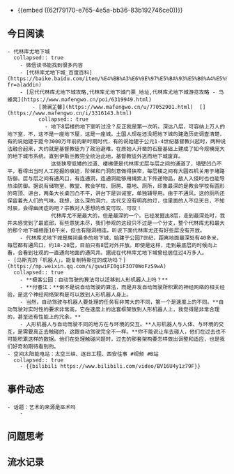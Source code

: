 - {{embed ((62f79170-e765-4e5a-bb36-83b192746ce0))}}
## 今日阅读
	- 代林库尤地下城
	  collapsed:: true
		- 微信读书能找到很多内容
		- [代林库尤地下城_百度百科](https://baike.baidu.com/item/%E4%BB%A3%E6%9E%97%E5%BA%93%E5%B0%A4%E5%9C%B0%E4%B8%8B%E5%9F%8E/17395921?fr=aladdin)
		- [尼代代林库尤地下城攻略,代林库尤地下城门票_地址,代林库尤地下城游览攻略 - 马蜂窝](https://www.mafengwo.cn/poi/6319949.html)
			- [漪澜芷馨](https://www.mafengwo.cn/u/77052901.html)  [](https://www.mafengwo.cn/i/3316143.html)
			  collapsed:: true
				- 地下8层楼的地下室听过没？反正我是第一次听。深达八层，可容纳上万人的地下室，不，这不是一座地下屋，这是一座城。土国人现在还没把地下城的建造历史调查清楚，有的说始建于距今3000万年前的新时期时代，有的说始建于公元1-4世纪基督教兴起时，两种说法融合起来，大约就是基督教徒为了政治避难，在原始人开凿的石窟基础上建成了如今规模庞大的地下城市系统。直到伊斯兰教完全统治此地，基督教徒外逃而地下城废弃。
				  这些狭窄低矮的过道、楼梯便是代林库尤层与层之间的通道了，墙壁凹凸不平，看得出当时人工挖掘的痕迹，阶梯和门洞刻意做得狭窄，每层楼之间有大圆石机关用于堵路防御。层与层之间有通风口，有连通洞，连通洞能够用绳索上下传递物品，敌人入侵时也也能导热油防御。据说有储物室、教堂、教会学校、厨房、墓地、厕所，印象最深的是教会学校有圆形的穹顶、讲台，两条大长桌凹凸不平，讲台下是训诫室，单独辅导用。由于不通风，这的厕所还保留着先人们的气味。我想，这么深的洞穴，古代又没有明亮的灯，住里面的人不见天日，不知时辰，会得幽闭症的吧？宗教对人思想的改变可叹、可叹！
				  代林库尤不是最大的，但是最深的一个。已经发掘出8层，走到最深处时，我并未感觉到了最底部，有些意犹未尽，我们参观的这段只不过是一个分支，整个代林库尤和最大的那个地下城相距10千米，但也有隧洞相连。听说下面代林库尤还有好些层没有开放。
		- 代林库尤地下城是房间最多的地下城，始建于公园7世纪，距离地面最深处有40多米，每层都有通风口，约18-20层，目前只有8层对外开放。即使是这样，走到最底层的时候向上看，会看到壮观的一直通向地面的通风井。据说在代林库尤地下城曾经居住过4万多人。
	- [马斯克的「机器人」，能复制特斯拉的成功吗？](https://mp.weixin.qq.com/s/guwiFI0giF3O70WoFzS9wA)
	  collapsed:: true
		- **极客公园：自动驾驶的算法可以迁移到人形机器人上吗？**
		- **付春江：**倒不是说自动驾驶的算法，而是开发自动驾驶所积累的神经网络的相关经验，是这个神经网络架构是可以放到人形机器人身上。
		- 当然，自动驾驶与机器人要处理的任务有非常大的不同，第一个是速度上的不同。**自动驾驶对实时性的要求非常高，它在速度上的这套框架放到人形机器人上，我觉得是非常合理的，甚至还有性能上的冗余。**
		- 人形机器人与自动驾驶不同的地方在与环境的交互。**人形机器人与人体、与环境的交互，是需要真正去触碰的，这跟自动驾驶完全不一样。**你不能说让车去碰人，他们在过去也不可能积累这样的数据。他们在处理触碰问题时，过去的那套架构要怎样做出调整和适应，也是我们好奇和期待看到的。
	- 空间太阳能电站：太空三峡、逐日工程、西安往事 #视频 #B站
	  collapsed:: true
		- {{bilibili https://www.bilibili.com/video/BV16U4y1z79F}}
## 事件动态
	- 话题：艺术的来源是巫术吗
		-
## 问题思考
## 流水记录